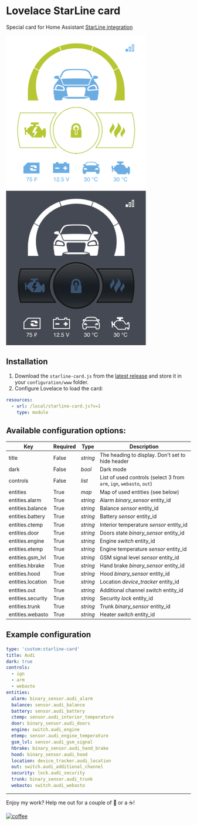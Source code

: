 # Lovelace StarLine card

Special card for Home Assistant [StarLine integration](https://www.home-assistant.io/integrations/starline/)

![White example](screenshots/white.png) ![Dark example](screenshots/dark.png)

## Installation

1. Download the `starline-card.js` from the [latest release](https://github.com/Anonym-tsk/lovelace-starline-card/releases/latest) and store it in your `configuration/www` folder.
2. Configure Lovelace to load the card:

```yaml
resources:
  - url: /local/starline-card.js?v=1
    type: module
```

## Available configuration options:

| Key                  | Required | Type                 | Description
| -------------------- | -------- | -------------------- | -----------
| title                | False    | _string_             | The heading to display. Don't set to hide header
| dark                 | False    | _bool_               | Dark mode
| controls             | False    | _list_               | List of used controls (select 3 from `arm`, `ign`, `webasto`, `out`)
| entities             | True     | _map_                | Map of used entities (see below)
| entities.alarm       | True     | _string_             | Alarm _binary_sensor_ entity_id
| entities.balance     | True     | _string_             | Balance _sensor_ entity_id
| entities.battery     | True     | _string_             | Battery _sensor_ entity_id
| entities.ctemp       | True     | _string_             | Interior temperature _sensor_ entity_id
| entities.door        | True     | _string_             | Doors state _binary_sensor_ entity_id
| entities.engine      | True     | _string_             | Engine _switch_ entity_id
| entities.etemp       | True     | _string_             | Engine temperature _sensor_ entity_id
| entities.gsm_lvl     | True     | _string_             | GSM signal level _sensor_ entity_id
| entities.hbrake      | True     | _string_             | Hand brake _binary_sensor_ entity_id
| entities.hood        | True     | _string_             | Hood _binary_sensor_ entity_id
| entities.location    | True     | _string_             | Location _device_tracker_ entity_id
| entities.out         | True     | _string_             | Additional channel _switch_ entity_id
| entities.security    | True     | _string_             | Security _lock_ entity_id
| entities.trunk       | True     | _string_             | Trunk _binary_sensor_ entity_id
| entities.webasto     | True     | _string_             | Heater _switch_ entity_id

## Example configuration

```yaml
type: 'custom:starline-card'
title: Audi
dark: true
controls:
  - ign
  - arm
  - webasto
entities:
  alarm: binary_sensor.audi_alarm
  balance: sensor.audi_balance
  battery: sensor.audi_battery
  ctemp: sensor.audi_interior_temperature
  door: binary_sensor.audi_doors
  engine: switch.audi_engine
  etemp: sensor.audi_engine_temperature
  gsm_lvl: sensor.audi_gsm_signal
  hbrake: binary_sensor.audi_hand_brake
  hood: binary_sensor.audi_hood
  location: device_tracker.audi_location
  out: switch.audi_additional_channel
  security: lock.audi_security
  trunk: binary_sensor.audi_trunk
  webasto: switch.audi_webasto
```

---

Enjoy my work? Help me out for a couple of :beers: or a :coffee:!

[![coffee](https://www.buymeacoffee.com/assets/img/custom_images/black_img.png)](https://www.buymeacoffee.com/qcDXvboAE)

